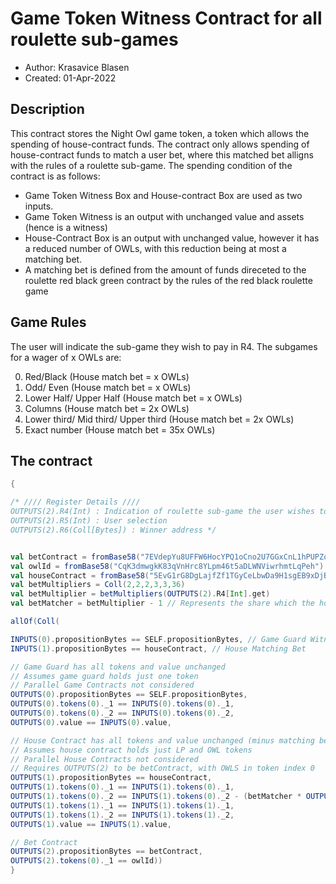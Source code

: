 # Game Token Witness Contract for all roulette sub-games

* Author: Krasavice Blasen
* Created: 01-Apr-2022

## Description
This contract stores the Night Owl game token, a token which allows the spending of house-contract funds. 
The contract only allows spending of house-contract funds to match a user bet, where this matched bet alligns with the rules of a roulette sub-game.
The spending condition of the contract is as follows:
- Game Token Witness Box and House-contract Box are used as two inputs. 
- Game Token Witness is an output with unchanged value and assets (hence is a witness)
- House-Contract Box is an output with unchanged value, however it has a reduced number of OWLs, with this reduction being at most a matching bet. 
- A matching bet is defined from the amount of funds direceted to the roulette red black green contract by the rules of the red black roulette game

## Game Rules
The user will indicate the sub-game they wish to pay in R4.
The subgames for a wager of x OWLs are:

0. Red/Black (House match bet = x OWLs)
1. Odd/ Even (House match bet = x OWLs)
2. Lower Half/ Upper Half (House match bet = x OWLs)
3. Columns (House match bet = 2x OWLs)
4. Lower third/ Mid third/ Upper third (House match bet = 2x OWLs)
5. Exact number (House match bet = 35x OWLs)

## The contract
```scala
{

/* //// Register Details ////
OUTPUTS(2).R4(Int) : Indication of roulette sub-game the user wishes to play
OUTPUTS(2).R5(Int) : User selection
OUTPUTS(2).R6(Coll[Bytes]) : Winner address */


val betContract = fromBase58("7EVdepYu8UFFW6HocYPQ1oCno2U7GGxCnL1hPUPZq4k2") // Result Contract
val owlId = fromBase58("CqK3dmwgkK83qVnHrc8YLpm46t5aDLWNViwrhmtLqPeh")
val houseContract = fromBase58("5EvG1rG8DgLajfZf1TGyCeLbwDa9H1sgEB9xDjBdoxKk") // House contract ErgoTree
val betMultipliers = Coll(2,2,2,3,3,36)
val betMultiplier = betMultipliers(OUTPUTS(2).R4[Int].get)
val betMatcher = betMultiplier - 1 // Represents the share which the house matches

allOf(Coll(

INPUTS(0).propositionBytes == SELF.propositionBytes, // Game Guard Witness
INPUTS(1).propositionBytes == houseContract, // House Matching Bet

// Game Guard has all tokens and value unchanged
// Assumes game guard holds just one token 
// Parallel Game Contracts not considered
OUTPUTS(0).propositionBytes == SELF.propositionBytes, 
OUTPUTS(0).tokens(0)._1 == INPUTS(0).tokens(0)._1, 
OUTPUTS(0).tokens(0)._2 == INPUTS(0).tokens(0)._2,
OUTPUTS(0).value == INPUTS(0).value,

// House Contract has all tokens and value unchanged (minus matching bet)
// Assumes house contract holds just LP and OWL tokens
// Parallel House Contracts not considered
// Requires OUTPUTS(2) to be betContract, with OWLS in token index 0
OUTPUTS(1).propositionBytes == houseContract, 
OUTPUTS(1).tokens(0)._1 == INPUTS(1).tokens(0)._1,
OUTPUTS(1).tokens(0)._2 == INPUTS(1).tokens(0)._2 - (betMatcher * OUTPUTS(2).tokens(0)._2 / betMultiplier), // Decrease OWLS by the amount due from the house
OUTPUTS(1).tokens(1)._1 == INPUTS(1).tokens(1)._1, 
OUTPUTS(1).tokens(1)._2 == INPUTS(1).tokens(1)._2,
OUTPUTS(1).value == INPUTS(1).value,

// Bet Contract
OUTPUTS(2).propositionBytes == betContract,
OUTPUTS(2).tokens(0)._1 == owlId)) 
} 
```
